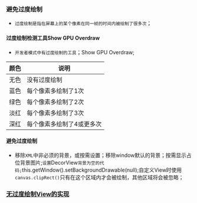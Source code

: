 ### 避免过度绘制
+ `过度绘制是指在屏幕上的某个像素在同一帧的时间内被绘制了很多次`；
#### 过度绘制检测工具Show GPU Overdraw
+ `开发者模式中有过度绘制的工具`；Show GPU Overdraw;

|颜色|说明|
|------|------|
|无色|没有过度绘制|
|蓝色|每个像素多绘制了1次|
|绿色|每个像素多绘制了2次|
|淡红|每个像素多绘制了3次|
|深红|每个像素多绘制了4或更多次|

#### 避免过度绘制
+ 移除`XML`中非必须的背景，或按需设置；移除window默认的背景；按需显示占位背景图片;`设置`DecorView`背景为空的代码;`this.getWindow().setBackgroundDrawable(null);自定义View时使用`canvas.clipRect()`只有在这个区域内才会被绘制，其他区域将会被忽略；
### [无过度绘制View的实现](https://github.com/ningbaoqi/PerformanceOptimization/commit/2ddd3b15d93fb47d5ddb6bc1903fe28c1b93358e)
